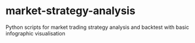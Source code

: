 # market-strategy-analysis
Python scripts for market trading strategy analysis and backtest with basic infographic visualisation

